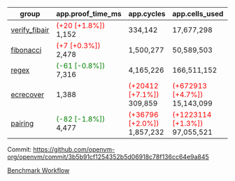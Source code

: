 | group | app.proof_time_ms | app.cycles | app.cells_used | leaf.proof_time_ms | leaf.cycles | leaf.cells_used |
| -- | -- | -- | -- | -- | -- | -- |
| [verify_fibair](https://github.com/openvm-org/openvm/blob/benchmark-results/benchmarks-pr/1646/verify_fibair-3b5b91cf1254352b5d06918c78f136cc64e9a845.md) |<span style='color: red'>(+20 [+1.8%])</span> 1,152 |  334,142 |  17,677,298 |- | - | - |
| [fibonacci](https://github.com/openvm-org/openvm/blob/benchmark-results/benchmarks-pr/1646/fibonacci-3b5b91cf1254352b5d06918c78f136cc64e9a845.md) |<span style='color: red'>(+7 [+0.3%])</span> 2,478 |  1,500,277 |  50,589,503 |- | - | - |
| [regex](https://github.com/openvm-org/openvm/blob/benchmark-results/benchmarks-pr/1646/regex-3b5b91cf1254352b5d06918c78f136cc64e9a845.md) |<span style='color: green'>(-61 [-0.8%])</span> 7,316 |  4,165,226 |  166,511,152 |- | - | - |
| [ecrecover](https://github.com/openvm-org/openvm/blob/benchmark-results/benchmarks-pr/1646/ecrecover-3b5b91cf1254352b5d06918c78f136cc64e9a845.md) | 1,388 | <span style='color: red'>(+20412 [+7.1%])</span> 309,859 | <span style='color: red'>(+672913 [+4.7%])</span> 15,143,099 |- | - | - |
| [pairing](https://github.com/openvm-org/openvm/blob/benchmark-results/benchmarks-pr/1646/pairing-3b5b91cf1254352b5d06918c78f136cc64e9a845.md) |<span style='color: green'>(-82 [-1.8%])</span> 4,477 | <span style='color: red'>(+36796 [+2.0%])</span> 1,857,232 | <span style='color: red'>(+1223114 [+1.3%])</span> 97,055,521 |- | - | - |


Commit: https://github.com/openvm-org/openvm/commit/3b5b91cf1254352b5d06918c78f136cc64e9a845

[Benchmark Workflow](https://github.com/openvm-org/openvm/actions/runs/15287617362)
